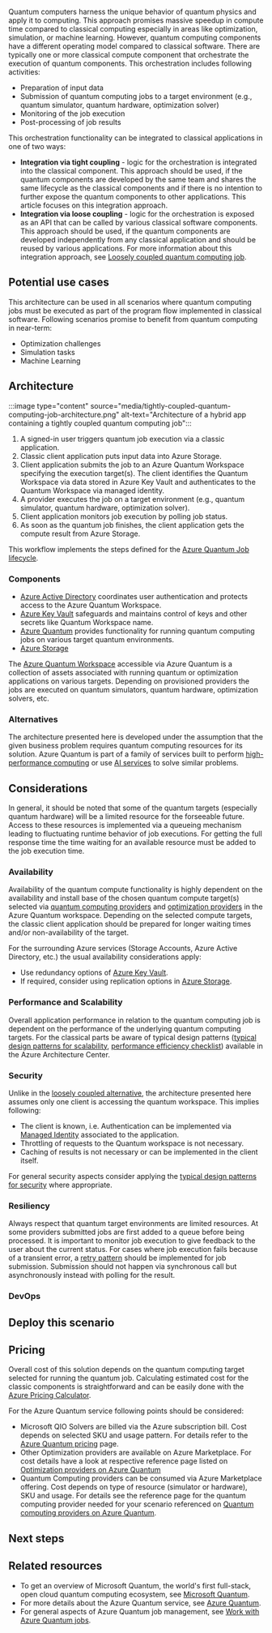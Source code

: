 Quantum computers harness the unique behavior of quantum physics and apply it to computing. This approach promises massive speedup in compute time compared to classical computing especially in areas like optimization, simulation, or machine learning. However, quantum computing components have a different operating model compared to classical software. There are typically one or more classical compute component that orchestrate the execution of quantum components. This orchestration includes following activities:

* Preparation of input data
* Submission of quantum computing jobs to a target environment (e.g., quantum simulator, quantum hardware, optimization solver)
* Monitoring of the job execution
* Post-processing of job results

This orchestration functionality can be integrated to classical applications in one of two ways:

* **Integration via tight coupling** - logic for the orchestration is integrated into the classical component. This approach should be used, if the quantum components are developed by the same team and shares the same lifecycle as the classical components and if there is no intention to further expose the quantum components to other applications. This article focuses on this integration approach.
* **Integration via loose coupling** - logic for the orchestration is exposed as an API that can be called by various classical software components. This approach should be used, if the quantum components are developed independently from any classical application and should be reused by various applications. For more information about this integration approach, see [Loosely coupled quantum computing job](loosely-coupled-quantum-computing-job.md).

## Potential use cases

This architecture can be used in all scenarios where quantum computing jobs must be executed as part of the program flow implemented in classical software. Following scenarios promise to benefit from quantum computing in near-term:

* Optimization challenges
* Simulation tasks
* Machine Learning

## Architecture

:::image type="content" source="media/tightly-coupled-quantum-computing-job-architecture.png" alt-text="Architecture of a hybrid app containing a tightly coupled quantum computing job":::

1. A signed-in user triggers quantum job execution via a classic application.
1. Classic client application puts input data into Azure Storage.
1. Client application submits the job to an Azure Quantum Workspace specifying the execution target(s). The client identifies the Quantum Workspace via data stored in Azure Key Vault and authenticates to the Quantum Workspace via managed identity.
1. A provider executes the job on a target environment (e.g., quantum simulator, quantum hardware, optimization solver).
1. Client application monitors job execution by polling job status.
1. As soon as the quantum job finishes, the client application gets the compute result from Azure Storage.

This workflow implements the steps defined for the [Azure Quantum Job lifecycle](/azure/quantum/how-to-work-with-jobs#job-lifecycle).

### Components

* [Azure Active Directory](https://azure.microsoft.com/services/active-directory) coordinates user authentication and protects access to the Azure Quantum Workspace.
* [Azure Key Vault](https://azure.microsoft.com/services/key-vault) safeguards and maintains control of keys and other secrets like Quantum Workspace name.
* [Azure Quantum](https://azure.microsoft.com/services/quantum) provides functionality for running quantum computing jobs on various target quantum environments.
* [Azure Storage](https://azure.microsoft.com/services/storage)

The [Azure Quantum Workspace](/azure/quantum/how-to-create-workspace) accessible via Azure Quantum is a collection of assets associated with running quantum or optimization applications on various targets. Depending on provisioned providers the jobs are executed on quantum simulators, quantum hardware, optimization solvers, etc.

### Alternatives

The architecture presented here is developed under the assumption that the given business problem requires quantum computing resources for its solution. Azure Quantum is part of a family of services built to perform [high-performance computing](https://azure.microsoft.com/solutions/high-performance-computing/) or use [AI services](https://azure.microsoft.com/overview/ai-platform/) to solve similar problems.

## Considerations

In general, it should be noted that some of the quantum targets (especially quantum hardware) will be a limited resource for the forseeable future. Access to these resources is implemented via a queueing mechanism leading to fluctuating runtime behavior of job executions. For getting the full response time the time waiting for an available resource must be added to the job execution time.

### Availability

Availability of the quantum compute functionality is highly dependent on the availability and install base of the chosen quantum compute target(s) selected via [quantum computing providers](/azure/quantum/qc-target-list) and [optimization providers](/azure/quantum/qio-target-list) in the Azure Quantum workspace. Depending on the selected compute targets, the classic client application should be prepared for longer waiting times and/or non-availability of the target.

For the surrounding Azure services (Storage Accounts, Azure Active Directory, etc.) the usual availability considerations apply:

* Use redundancy options of [Azure Key Vault](/azure/key-vault/general/disaster-recovery-guidance).
* If required, consider using replication options in [Azure Storage](/azure/storage/common/storage-redundancy).

### Performance and Scalability

Overall application performance in relation to the quantum computing job is dependent on the performance of the underlying quantum computing targets. For the classical parts be aware of typical design patterns ([typical design patterns for scalability](/azure/architecture/framework/scalability/performance-efficiency-patterns), [performance efficiency checklist](/azure/architecture/framework/scalability/performance-efficiency)) available in the Azure Architecture Center.

### Security

Unlike in the [loosely coupled alternative](loosely-coupled-quantum-computing-job.md), the architecture presented here assumes only one client is accessing the quantum workspace. This implies following:

* The client is known, i.e. Authentication can be implemented via [Managed Identity](/azure/active-directory/managed-identities-azure-resources/overview) associated to the application.
* Throttling of requests to the Quantum workspace is not necessary.
* Caching of results is not necessary or can be implemented in the client itself.

For general security aspects consider applying the [typical design patterns for security](/azure/architecture/framework/security/security-patterns) where appropriate.

### Resiliency

Always respect that quantum target environments are limited resources. At some providers submitted jobs are first added to a queue before being processed. It is important to monitor job execution to give feedback to the user about the current status. For cases where job execution fails because of a transient error, a [retry pattern](/azure/architecture/patterns/retry) should be implemented for job submission. Submission should not happen via synchronous call but asynchronously instead with polling for the result.

### DevOps

## Deploy this scenario

## Pricing

Overall cost of this solution depends on the quantum computing target selected for running the quantum job. Calculating estimated cost for the classic components is straightforward and can be easily done with the [Azure Pricing Calculator](https://azure.microsoft.com/pricing/calculator/).

For the Azure Quantum service following points should be considered:

* Microsoft QIO Solvers are billed via the Azure subscription bill. Cost depends on selected SKU and usage pattern. For details refer to the [Azure Quantum pricing](https://azure.microsoft.com/pricing/details/azure-quantum/) page.
* Other Optimization providers are available on Azure Marketplace. For cost details have a look at respective reference page listed on [Optimization providers on Azure Quantum](https://docs.microsoft.com/azure/quantum/qio-target-list)
* Quantum Computing providers can be consumed via Azure Marketplace offering. Cost depends on type of resource (simulator or hardware), SKU and usage. For details see the reference page for the quantum computing provider needed for your scenario referenced on [Quantum computing providers on Azure Quantum](https://docs.microsoft.com/azure/quantum/qc-target-list).

## Next steps

## Related resources

* To get an overview of Microsoft Quantum, the world's first full-stack, open cloud quantum computing ecosystem, see [Microsoft Quantum](https://azure.microsoft.com/solutions/quantum-computing/).
* For more details about the Azure Quantum service, see [Azure Quantum](https://azure.microsoft.com/services/quantum/).
* For general aspects of Azure Quantum job management, see [Work with Azure Quantum jobs](/azure/quantum/how-to-work-with-jobs).